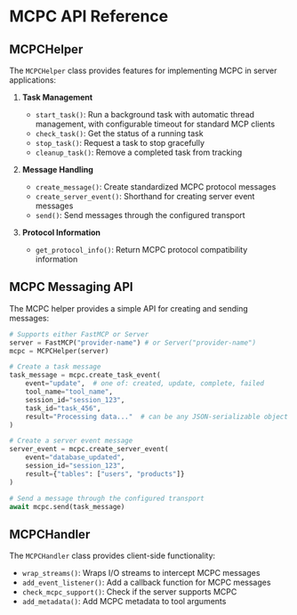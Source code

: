 # MCPC API Reference

## MCPCHelper

The `MCPCHelper` class provides features for implementing MCPC in server applications:

1. **Task Management**

   - `start_task()`: Run a background task with automatic thread management, with configurable timeout for standard MCP clients
   - `check_task()`: Get the status of a running task
   - `stop_task()`: Request a task to stop gracefully
   - `cleanup_task()`: Remove a completed task from tracking

2. **Message Handling**

   - `create_message()`: Create standardized MCPC protocol messages
   - `create_server_event()`: Shorthand for creating server event messages
   - `send()`: Send messages through the configured transport

3. **Protocol Information**
   - `get_protocol_info()`: Return MCPC protocol compatibility information

## MCPC Messaging API

The MCPC helper provides a simple API for creating and sending messages:

```python
# Supports either FastMCP or Server
server = FastMCP("provider-name") # or Server("provider-name")
mcpc = MCPCHelper(server)

# Create a task message
task_message = mcpc.create_task_event(
    event="update",  # one of: created, update, complete, failed
    tool_name="tool_name",
    session_id="session_123",
    task_id="task_456",
    result="Processing data..."  # can be any JSON-serializable object
)

# Create a server event message
server_event = mcpc.create_server_event(
    event="database_updated",
    session_id="session_123",
    result={"tables": ["users", "products"]}
)

# Send a message through the configured transport
await mcpc.send(task_message)
```

## MCPCHandler

The `MCPCHandler` class provides client-side functionality:

- `wrap_streams()`: Wraps I/O streams to intercept MCPC messages
- `add_event_listener()`: Add a callback function for MCPC messages
- `check_mcpc_support()`: Check if the server supports MCPC
- `add_metadata()`: Add MCPC metadata to tool arguments

